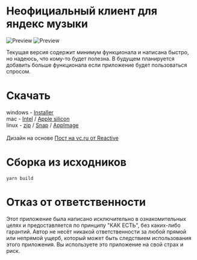 # Неофициальный клиент для яндекс музыки

![Preview](./preview2.png)
![Preview](./preview.png)

Текущая версия содержит минимум функционала и написана быстро, но надеюсь, что кому-то будет полезна. В будущем планируется добавить больше функционала если приложение будет пользоваться спросом.

# Скачать

windows - [Installer](https://cdn.discordapp.com/attachments/952186654632857620/1108029217263849534/unofficial_win_1.0.7.exe)<br>
mac - [Intel](https://cdn.discordapp.com/attachments/952186654632857620/1108029178474922084/unofficial_mac_x64_1.0.7.dmg) /
[Apple silicon](https://cdn.discordapp.com/attachments/952186654632857620/1108029151283253399/unofficial_mac_arm64_1.0.7.dmg) <br>
linux - [zip](https://cdn.discordapp.com/attachments/952186654632857620/1108029364727185458/linux-unpacked.zip) /
[Snap](https://cdn.discordapp.com/attachments/952186654632857620/1108029277758291998/ynmusic_1.0.7_amd64.snap) /
[AppImage](https://cdn.discordapp.com/attachments/952186654632857620/1108029250717622312/unofficial-1.0.7.AppImage)<br>
<br>
Дизайн на основе [Пост на vc.ru от Reactive](https://vc.ru/design/624291-tak-silno-hotim-yandeks-muzyku-na-macos-chto-uzhe-zadizaynili-prilozhenie)

# Сборка из исходников
```
yarn build
```

# Отказ от ответственности

Этот приложение была написано исключительно в ознакомительных целях и предоставляется по принципу "КАК ЕСТЬ", без каких-либо гарантий. Автор не несёт никакой ответственности за любой прямой или непрямой ущерб, который может быть следствием использования этого приложения. Вы используете это приложение на свой страх и риск.
